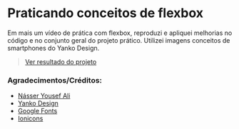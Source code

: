 # Praticando conceitos de flexbox

Em mais um vídeo de prática com flexbox, reproduzi e apliquei melhorias no código e no conjunto geral do projeto prático. Utilizei imagens conceitos de smartphones do Yanko Design. 

> [Ver resultado do projeto](https://gleristoncastro.github.io/Flexbox/Pratica5/)

### Agradecimentos/Créditos:

- [Násser Yousef Ali](https://www.youtube.com/watch?v=d-fUTdDgHt8)
- [Yanko Design](https://www.yankodesign.com/2022/02/25/top-10-smartphone-concepts-that-are-better-than-the-iphone-13/)
- [Google Fonts](https://fonts.google.com/)
- [Ionicons](https://ionic.io/)
